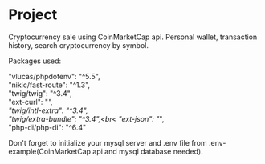 # Project

Cryptocurrency sale using CoinMarketCap api. Personal wallet, transaction history, search cryptocurrency by symbol.

Packages used:

"vlucas/phpdotenv": "^5.5",<br>
"nikic/fast-route": "^1.3",<br>
"twig/twig": "^3.4",<br>
"ext-curl": "*",<br>
"twig/intl-extra": "^3.4",<br>
"twig/extra-bundle": "^3.4",<br<
"ext-json": "*",<br>
"php-di/php-di": "^6.4"<br>

Don't forget to initialize your mysql server and .env file from .env-example(CoinMarketCap api and mysql database
needed).
